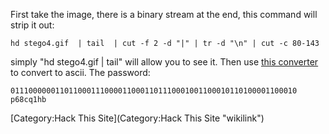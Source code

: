 First take the image, there is a binary stream at the end, this command
will strip it out:

    hd stego4.gif  | tail  | cut -f 2 -d "|" | tr -d "\n" | cut -c 80-143

simply "hd stego4.gif | tail" will allow you to see it. Then use [this
converter](http://www.roubaixinteractive.com/PlayGround/Binary_Conversion/Binary_To_Text.asp)
to convert to ascii. The password:

    0111000000110110001110000110001101110001001100010110100001100010
    p68cq1hb

[Category:Hack This Site](Category:Hack This Site "wikilink")
